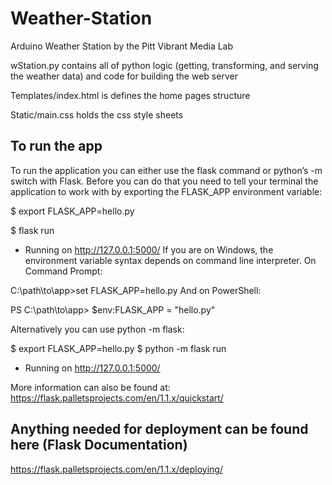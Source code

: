# Weather-Station
Arduino Weather Station by the Pitt Vibrant Media Lab

wStation.py contains all of python logic (getting, transforming, and serving the weather data) and code for building the web server 

Templates/index.html is defines the home pages structure

Static/main.css holds the css style sheets

## To run the app
To run the application you can either use the flask command or python’s -m switch with Flask. Before you can do that you need to tell your terminal the application to work with by exporting the FLASK_APP environment variable:

$ export FLASK_APP=hello.py

$ flask run
 * Running on http://127.0.0.1:5000/
If you are on Windows, the environment variable syntax depends on command line interpreter. On Command Prompt:

C:\path\to\app>set FLASK_APP=hello.py
And on PowerShell:

PS C:\path\to\app> $env:FLASK_APP = "hello.py"

Alternatively you can use python -m flask:

$ export FLASK_APP=hello.py
$ python -m flask run
 * Running on http://127.0.0.1:5000/

More information can also be found at: https://flask.palletsprojects.com/en/1.1.x/quickstart/


## Anything needed for deployment can be found here (Flask Documentation)
https://flask.palletsprojects.com/en/1.1.x/deploying/
